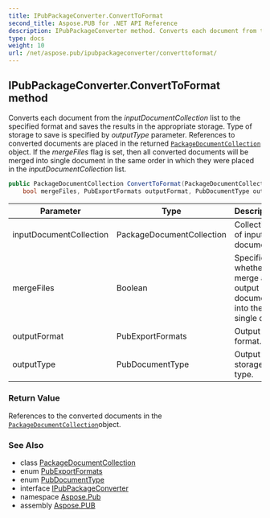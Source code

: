 ```yaml
---
title: IPubPackageConverter.ConvertToFormat
second_title: Aspose.PUB for .NET API Reference
description: IPubPackageConverter method. Converts each document from the inputDocumentCollection list to the specified format and saves the results in the appropriate storage. Type of storage to save is specified by outputType parameter. References to converted documents are placed in the returned PackageDocumentCollection object. If the mergeFiles flag is set then all converted documents will be merged into single document in the same order in which they were placed in the inputDocumentCollection list
type: docs
weight: 10
url: /net/aspose.pub/ipubpackageconverter/converttoformat/
---
```

## IPubPackageConverter.ConvertToFormat method

Converts each document from the *inputDocumentCollection* list to the specified format and saves the results in the appropriate storage. Type of storage to save is specified by *outputType* parameter. References to converted documents are placed in the returned [`PackageDocumentCollection`](../../packagedocumentcollection/) object. If the *mergeFiles* flag is set, then all converted documents will be merged into single document in the same order in which they were placed in the *inputDocumentCollection* list.

```csharp
public PackageDocumentCollection ConvertToFormat(PackageDocumentCollection inputDocumentCollection, 
    bool mergeFiles, PubExportFormats outputFormat, PubDocumentType outputType)
```

| Parameter | Type | Description |
| --- | --- | --- |
| inputDocumentCollection | PackageDocumentCollection | Collection of input documents. |
| mergeFiles | Boolean | Specifies, whether to merge all output documents into the single one. |
| outputFormat | PubExportFormats | Output format. |
| outputType | PubDocumentType | Output storage type. |

### Return Value

References to the converted documents in the [`PackageDocumentCollection`](../../packagedocumentcollection/)object.

### See Also

* class [PackageDocumentCollection](../../packagedocumentcollection/)
* enum [PubExportFormats](../../pubexportformats/)
* enum [PubDocumentType](../../pubdocumenttype/)
* interface [IPubPackageConverter](../)
* namespace [Aspose.Pub](../../ipubpackageconverter/)
* assembly [Aspose.PUB](../../../)


